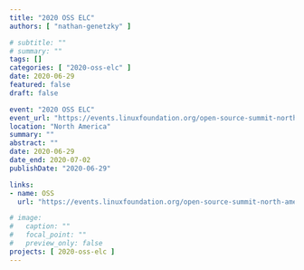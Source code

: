 ```yaml
---
title: "2020 OSS ELC"
authors: [ "nathan-genetzky" ]

# subtitle: ""
# summary: ""
tags: []
categories: [ "2020-oss-elc" ]
date: 2020-06-29
featured: false
draft: false

event: "2020 OSS ELC"
event_url: "https://events.linuxfoundation.org/open-source-summit-north-america/"
location: "North America"
summary: ""
abstract: ""
date: 2020-06-29
date_end: 2020-07-02
publishDate: "2020-06-29"

links:
- name: OSS
  url: "https://events.linuxfoundation.org/open-source-summit-north-america/"

# image:
#   caption: ""
#   focal_point: ""
#   preview_only: false
projects: [ 2020-oss-elc ]
---
```

